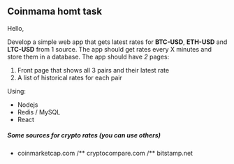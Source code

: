 ## Coinmama homt task

Hello,

Develop a simple web app that gets latest rates for **BTC-USD**, **ETH-USD** and **LTC-USD**
from 1 source.
The app should get rates every X minutes
and store them in a database.
The app should have _2_ pages:

1. Front page that shows all 3 pairs and their latest rate
2. A list of historical rates for each pair

Using:

- Nodejs
- Redis / MySQL
- React

##### Some sources for crypto rates (you can use others)

- coinmarketcap.com
  /** cryptocompare.com
  /** bitstamp.net
